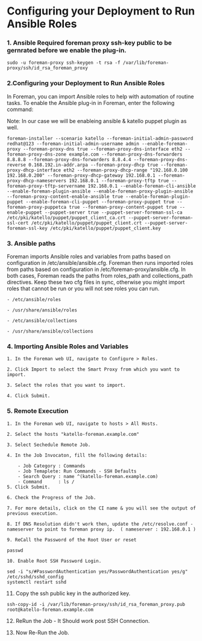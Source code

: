 # Configuring your Deployment to Run Ansible Roles

### 1. Ansible Required foreman proxy ssh-key public to be gernrated before we enable the plug-in.
```
sudo -u foreman-proxy ssh-keygen -t rsa -f /var/lib/foreman-proxy/ssh/id_rsa_foreman_proxy
```

### 2.Configuring your Deployment to Run Ansible Roles 
	   
In Foreman, you can import Ansible roles to help with automation of routine tasks. To enable the Ansible plug-in in Foreman, enter the following command:

Note: In our case we will be enableing ansible & katello puppet plugin as well.  
```
foreman-installer --scenario katello --foreman-initial-admin-password redhat@123 --foreman-initial-admin-username admin --enable-foreman-proxy --foreman-proxy-dns true --foreman-proxy-dns-interface eth2 --foreman-proxy-dns-zone example.com --foreman-proxy-dns-forwarders 8.8.8.8 --foreman-proxy-dns-forwarders 8.8.4.4 --foreman-proxy-dns-reverse 0.168.192.in-addr.arpa --foreman-proxy-dhcp true --foreman-proxy-dhcp-interface eth2 --foreman-proxy-dhcp-range "192.168.0.100 192.168.0.200" --foreman-proxy-dhcp-gateway 192.168.0.1 --foreman-proxy-dhcp-nameservers 192.168.0.1 --foreman-proxy-tftp true --foreman-proxy-tftp-servername 192.168.0.1 --enable-foreman-cli-ansible --enable-foreman-plugin-ansible --enable-foreman-proxy-plugin-ansible --foreman-proxy-content-enable-ansible true --enable-foreman-plugin-puppet --enable-foreman-cli-puppet --foreman-proxy-puppet true --foreman-proxy-puppetca true --foreman-proxy-content-puppet true --enable-puppet --puppet-server true --puppet-server-foreman-ssl-ca /etc/pki/katello/puppet/puppet_client_ca.crt --puppet-server-foreman-ssl-cert /etc/pki/katello/puppet/puppet_client.crt --puppet-server-foreman-ssl-key /etc/pki/katello/puppet/puppet_client.key 
```

### 3. Ansible paths
  
Foreman imports Ansible roles and variables from paths based on configuration in /etc/ansible/ansible.cfg. Foreman then runs imported roles from paths based on configuration in /etc/foreman-proxy/ansible.cfg. In both cases, Foreman reads the paths from roles_path and collections_path directives. Keep these two cfg files in sync, otherwise you might import roles that cannot be run or you will not see roles you can run.

```
- /etc/ansible/roles

- /usr/share/ansible/roles

- /etc/ansible/collections

- /usr/share/ansible/collections
```

### 4. Importing Ansible Roles and Variables

```
1. In the Foreman web UI, navigate to Configure > Roles.

2. Click Import to select the Smart Proxy from which you want to import.

3. Select the roles that you want to import.

4. Click Submit.
```


### 5. Remote Execution 
```
1. In the Foreman web UI, navigate to hosts > All Hosts.

2. Select the hosts "katello-foreman.example.com"

3. Select Sechedule Remote Job.

4. In the Job Invocaton, fill the following details: 

    - Job Category : Commands 
	- Job Temaplete: Run Commands - SSH Defaults 
	- Search Query : name ^(katello-foreman.example.com)
	- Command      : ls /
5. Click Submit.	

6. Check the Progress of the Job. 

7. For more details, click on the CI name & you will see the output of previous execution. 

8. If DNS Resolution didn't work then, update the /etc/resolve.conf - nameserver to point to foreman proxy ip.  ( nameserver : 192.168.0.1 )

9. ReCall the Password of the Root User or reset 
```
```
passwd
```
``` 
10. Enable Root SSH Password Login. 
```
```
sed -i "s/#PasswordAuthentication yes/PasswordAuthentication yes/g" /etc/sshd/sshd_config
systemctl restart sshd 
```


11. Copy the ssh public key in the authorized key. 
```
ssh-copy-id -i /var/lib/foreman-proxy/ssh/id_rsa_foreman_proxy.pub root@katello-foreman.example.com
```

12. ReRun the Job - It Should work post SSH Connection.  

11. Now Re-Run the Job. 
